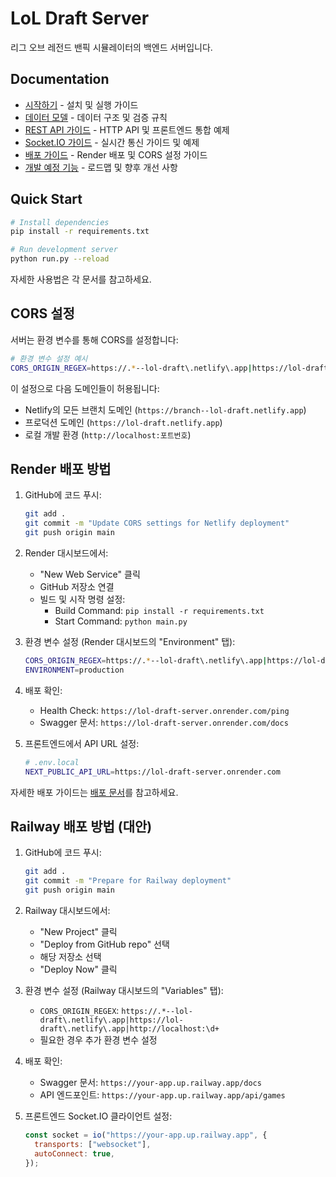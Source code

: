 # LoL Draft Server

리그 오브 레전드 밴픽 시뮬레이터의 백엔드 서버입니다.

## Documentation

- [시작하기](docs/getting-started.md) - 설치 및 실행 가이드
- [데이터 모델](docs/models.md) - 데이터 구조 및 검증 규칙
- [REST API 가이드](docs/api.md) - HTTP API 및 프론트엔드 통합 예제
- [Socket.IO 가이드](docs/socket.md) - 실시간 통신 가이드 및 예제
- [배포 가이드](docs/deployment.md) - Render 배포 및 CORS 설정 가이드
- [개발 예정 기능](docs/upcoming.md) - 로드맵 및 향후 개선 사항

## Quick Start

```bash
# Install dependencies
pip install -r requirements.txt

# Run development server
python run.py --reload
```

자세한 사용법은 각 문서를 참고하세요.

## CORS 설정

서버는 환경 변수를 통해 CORS를 설정합니다:

```bash
# 환경 변수 설정 예시
CORS_ORIGIN_REGEX=https://.*--lol-draft\.netlify\.app|https://lol-draft\.netlify\.app|http://localhost:\d+
```

이 설정으로 다음 도메인들이 허용됩니다:

- Netlify의 모든 브랜치 도메인 (`https://branch--lol-draft.netlify.app`)
- 프로덕션 도메인 (`https://lol-draft.netlify.app`)
- 로컬 개발 환경 (`http://localhost:포트번호`)

## Render 배포 방법

1. GitHub에 코드 푸시:

   ```bash
   git add .
   git commit -m "Update CORS settings for Netlify deployment"
   git push origin main
   ```

2. Render 대시보드에서:

   - "New Web Service" 클릭
   - GitHub 저장소 연결
   - 빌드 및 시작 명령 설정:
     - Build Command: `pip install -r requirements.txt`
     - Start Command: `python main.py`

3. 환경 변수 설정 (Render 대시보드의 "Environment" 탭):

   ```bash
   CORS_ORIGIN_REGEX=https://.*--lol-draft\.netlify\.app|https://lol-draft\.netlify\.app|http://localhost:\d+
   ENVIRONMENT=production
   ```

4. 배포 확인:

   - Health Check: `https://lol-draft-server.onrender.com/ping`
   - Swagger 문서: `https://lol-draft-server.onrender.com/docs`

5. 프론트엔드에서 API URL 설정:
   ```bash
   # .env.local
   NEXT_PUBLIC_API_URL=https://lol-draft-server.onrender.com
   ```

자세한 배포 가이드는 [배포 문서](docs/deployment.md)를 참고하세요.

## Railway 배포 방법 (대안)

1. GitHub에 코드 푸시:

   ```bash
   git add .
   git commit -m "Prepare for Railway deployment"
   git push origin main
   ```

2. Railway 대시보드에서:

   - "New Project" 클릭
   - "Deploy from GitHub repo" 선택
   - 해당 저장소 선택
   - "Deploy Now" 클릭

3. 환경 변수 설정 (Railway 대시보드의 "Variables" 탭):

   - `CORS_ORIGIN_REGEX`: `https://.*--lol-draft\.netlify\.app|https://lol-draft\.netlify\.app|http://localhost:\d+`
   - 필요한 경우 추가 환경 변수 설정

4. 배포 확인:

   - Swagger 문서: `https://your-app.up.railway.app/docs`
   - API 엔드포인트: `https://your-app.up.railway.app/api/games`

5. 프론트엔드 Socket.IO 클라이언트 설정:
   ```javascript
   const socket = io("https://your-app.up.railway.app", {
     transports: ["websocket"],
     autoConnect: true,
   });
   ```
